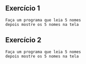 ## Exercício 1

```shell
Faça um programa que leia 5 nomes 
depois mostre os 5 nomes na tela
```
## Exercício 2

```shell
Faça um programa que leia 5 nomes 
depois mostre os 5 nomes na tela
```